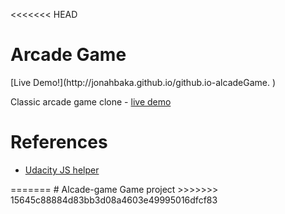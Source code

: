 <<<<<<< HEAD
<h1>Arcade Game</h1>
[Live Demo!](http://jonahbaka.github.io/github.io-alcadeGame. )
<p>Classic arcade game clone - <a href="http://jonahbaka.github.io/github.io-alcadeGame. ">live demo</a></p>
<h1>References</h1>
<ul> 
	<li><a href="https://github.com/udacity/frontend-nanodegree-arcade-game">Udacity JS helper</a></li>
</ul>
=======
# Alcade-game
Game project
>>>>>>> 15645c88884d83bb3d08a4603e49995016dfcf83
